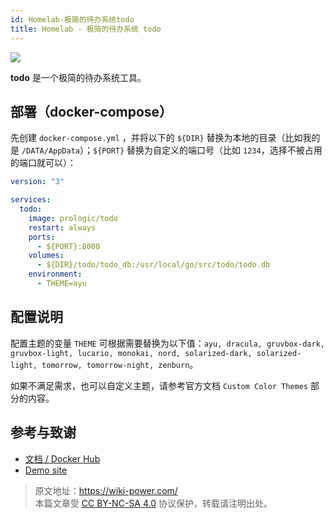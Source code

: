 ```yaml
---
id: Homelab-极简的待办系统todo
title: Homelab - 极简的待办系统 todo
---
```


![](https://wiki-media-1253965369.cos.ap-guangzhou.myqcloud.com/img/202304111520508.png)

**todo** 是一个极简的待办系统工具。

## 部署（docker-compose）

先创建 `docker-compose.yml` ，并将以下的 `${DIR}` 替换为本地的目录（比如我的是 `/DATA/AppData`）；`${PORT}` 替换为自定义的端口号（比如 `1234`，选择不被占用的端口就可以）：

```yml title="docker-compose.yml"
version: "3"

services:
  todo:
    image: prologic/todo
    restart: always
    ports:
      - ${PORT}:8000
    volumes:
      - ${DIR}/todo/todo_db:/usr/local/go/src/todo/todo.db
    environment:
      - THEME=ayu
```

## 配置说明

配置主题的变量 `THEME` 可根据需要替换为以下值：`ayu, dracula, gruvbox-dark, gruvbox-light, lucario, monokai, nord, solarized-dark, solarized-light, tomorrow, tomorrow-night, zenburn`。

如果不满足需求，也可以自定义主题，请参考官方文档 `Custom Color Themes` 部分的内容。

## 参考与致谢

- [文档 / Docker Hub](https://hub.docker.com/r/prologic/todo)
- [Demo site](https://todo.mills.io/)

> 原文地址：<https://wiki-power.com/>  
> 本篇文章受 [CC BY-NC-SA 4.0](https://creativecommons.org/licenses/by/4.0/deed.zh) 协议保护，转载请注明出处。

